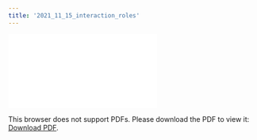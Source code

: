 ```yaml
---
title: '2021_11_15_interaction_roles'
---
```

<object data="/2021_11_15_interaction_roles.pdf" type="application/pdf" width="1000px" height="1000px">
    <embed src="/2021_11_15_interaction_roles.pdf">
        <p>This browser does not support PDFs. Please download the PDF to view it: <a href="/2021_11_15_interaction_roles.pdf">Download PDF</a>.</p>
    </embed>
</object>
